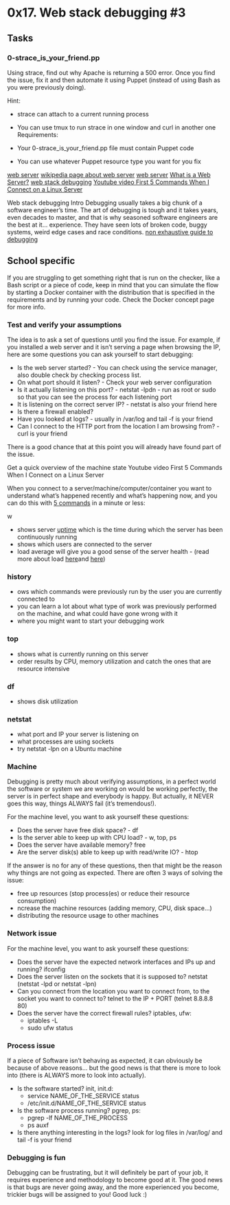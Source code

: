 <h1>0x17. Web stack debugging #3</h1>
<h2>Tasks</h2>
<h3>0-strace_is_your_friend.pp</h3>
Using strace, find out why Apache is returning a 500 error. Once you find the issue, fix it and then automate it using Puppet (instead of using Bash as you were previously doing).

Hint:

- strace can attach to a current running process
- You can use tmux to run strace in one window and curl in another one
Requirements:

- Your 0-strace_is_your_friend.pp file must contain Puppet code
- You can use whatever Puppet resource type you want for you fix

[web server](https://alx-intranet.hbtn.io/concepts/17)
[wikipedia page about web server](https://en.wikipedia.org/wiki/Web_server)
[web server](https://www.techtarget.com/whatis/definition/Web-server)
[What is a Web Server?](https://developer.mozilla.org/en-US/docs/Learn/Common_questions/What_is_a_web_server)
[web stack debugging](https://alx-intranet.hbtn.io/concepts/68)
[Youtube video First 5 Commands When I Connect on a Linux Server](https://www.youtube.com/watch?v=1_gqlbADaAw)

Web stack debugging
Intro
Debugging usually takes a big chunk of a software engineer’s time. The art of debugging is tough and it takes years, even decades to master, and that is why seasoned software engineers are the best at it… experience. They have seen lots of broken code, buggy systems, weird edge cases and race conditions.
[non exhaustive guide to debugging](https://s3.amazonaws.com/alx-intranet.hbtn.io/uploads/medias/2020/9/45dffb0b1da8dc2ce47e340d7f88b05652c0f486.png?X-Amz-Algorithm=AWS4-HMAC-SHA256&X-Amz-Credential=AKIARDDGGGOUSBVO6H7D%2F20221102%2Fus-east-1%2Fs3%2Faws4_request&X-Amz-Date=20221102T124210Z&X-Amz-Expires=86400&X-Amz-SignedHeaders=host&X-Amz-Signature=c13028b8dedd9ee22a0a8c21af4f05c9e5b0bcb30a1bebd6bf890fcae5d80545)

<h2>School specific</h2>

If you are struggling to get something right that is run on the checker, like a Bash script or a piece of code, keep in mind that you can simulate the flow by starting a Docker container with the distribution that is specified in the requirements and by running your code. Check the Docker concept page for more info.

<h3>Test and verify your assumptions</h3>

The idea is to ask a set of questions until you find the issue. For example, if you installed a web server and it isn’t serving a page when browsing the IP, here are some questions you can ask yourself to start debugging:

- Is the web server started? - You can check using the service manager, also double check by checking process list.
- On what port should it listen? - Check your web server configuration
- Is it actually listening on this port? - netstat -lpdn - run as root or sudo so that you can see the process for each listening port
- It is listening on the correct server IP? - netstat is also your friend here
- Is there a firewall enabled?
- Have you looked at logs? - usually in /var/log and tail -f is your friend
- Can I connect to the HTTP port from the location I am browsing from? - curl is your friend

There is a good chance that at this point you will already have found part of the issue.

Get a quick overview of the machine state
Youtube video First 5 Commands When I Connect on a Linux Server

When you connect to a server/machine/computer/container you want to understand what’s happened recently and what’s happening now, and you can do this with [5 commands](https://www.linux.com/training-tutorials/first-5-commands-when-i-connect-linux-server/) in a minute or less:

w

- shows server [uptime](https://www.techtarget.com/whatis/definition/uptime-and-downtime) which is the time during which the server has been continuously running
- shows which users are connected to the server
- load average will give you a good sense of the server health - (read more about load [here](https://scoutapm.com/blog/understanding-load-averages)and [here](https://www.brendangregg.com/blog/2017-08-08/linux-load-averages.html))

<h3>history</h3>

- ows which commands were previously run by the user you are currently connected to
- you can learn a lot about what type of work was previously performed on the machine, and what could have gone wrong with it
- where you might want to start your debugging work

<h3>top</h3>

- shows what is currently running on this server
- order results by CPU, memory utilization and catch the ones that are resource intensive

<h3>df</h3>

- shows disk utilization

<h3>netstat</h3>

- what port and IP your server is listening on
- what processes are using sockets
- try netstat -lpn on a Ubuntu machine

<h3>Machine</h3>

Debugging is pretty much about verifying assumptions, in a perfect world the software or system we are working on would be working perfectly, the server is in perfect shape and everybody is happy. But actually, it NEVER goes this way, things ALWAYS fail (it’s tremendous!).

For the machine level, you want to ask yourself these questions:

- Does the server have free disk space? - df
- Is the server able to keep up with CPU load? - w, top, ps
- Does the server have available memory? free
- Are the server disk(s) able to keep up with read/write IO? - htop

If the answer is no for any of these questions, then that might be the reason why things are not going as expected. There are often 3 ways of solving the issue:

- free up resources (stop process(es) or reduce their resource consumption)
-  ncrease the machine resources (adding memory, CPU, disk space…)
- distributing the resource usage to other machines

<h3>Network issue</h3>

For the machine level, you want to ask yourself these questions:

- Does the server have the expected network interfaces and IPs up and running? ifconfig
- Does the server listen on the sockets that it is supposed to? netstat (netstat -lpd or netstat -lpn)
- Can you connect from the location you want to connect from, to the socket you want to connect to? telnet to the IP + PORT (telnet 8.8.8.8 80)
- Does the server have the correct firewall rules? iptables, ufw:
	- iptables -L
	- sudo ufw status

<h3>Process issue</h3>

If a piece of Software isn’t behaving as expected, it can obviously be because of above reasons… but the good news is that there is more to look into (there is ALWAYS more to look into actually).

- Is the software started? init, init.d:
	- service NAME_OF_THE_SERVICE status
	- /etc/init.d/NAME_OF_THE_SERVICE status
- Is the software process running? pgrep, ps:
	- pgrep -lf NAME_OF_THE_PROCESS
	- ps auxf
- Is there anything interesting in the logs? look for log files in /var/log/ and tail -f is your friend

<h3>Debugging is fun</h3>

Debugging can be frustrating, but it will definitely be part of your job, it requires experience and methodology to become good at it. The good news is that bugs are never going away, and the more experienced you become, trickier bugs will be assigned to you! Good luck :)
